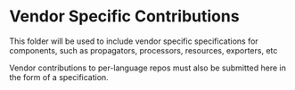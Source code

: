 # Vendor Specific Contributions

This folder will be used to include vendor specific specifications for
components, such as propagators, processors, resources, exporters, etc

Vendor contributions to per-language repos must also be submitted here
in the form of a specification.
